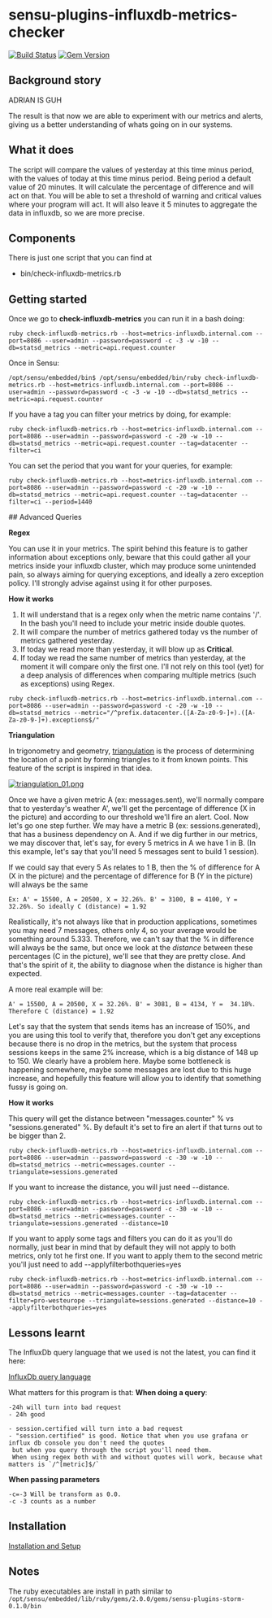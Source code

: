# sensu-plugins-influxdb-metrics-checker

[ ![Build Status](https://travis-ci.org/pliyosenpai/sensu-plugins-influxdb-metrics-checker.svg?branch=master)](https://travis-ci.org/pliyosenpai/sensu-plugins-influxdb-metrics-checker)
[![Gem Version](https://badge.fury.io/rb/sensu-plugins-influxdb-metrics-checker.svg)](https://rubygems.org/gems/sensu-plugins-influxdb-metrics-checker)

## Background story
ADRIAN IS GUH

The result is that now we are able to experiment with our metrics and alerts, giving us a better understanding of whats going on in our systems.

## What it does
The script will compare the values of yesterday at this time minus period, with the values of today at this time minus period.
Being period a default value of 20 minutes.
It will calculate the percentage of difference and will act on that.
You will be able to set a threshold of warning and critical values where your program will act.
It will also leave it 5 minutes to aggregate the data in influxdb, so we are more precise.

## Components
There is just one script that you can find at
 * bin/check-influxdb-metrics.rb

## Getting started

Once we go to **check-influxdb-metrics** you can run it in a bash doing:

```
ruby check-influxdb-metrics.rb --host=metrics-influxdb.internal.com --port=8086 --user=admin --password=password -c -3 -w -10 --db=statsd_metrics --metric=api.request.counter
```

Once in Sensu:
```
/opt/sensu/embedded/bin$ /opt/sensu/embedded/bin/ruby check-influxdb-metrics.rb --host=metrics-influxdb.internal.com --port=8086 --user=admin --password=password -c -3 -w -10 --db=statsd_metrics --metric=api.request.counter
```

If you have a tag you can filter your metrics by doing, for example:
```
ruby check-influxdb-metrics.rb --host=metrics-influxdb.internal.com --port=8086 --user=admin --password=password -c -20 -w -10 --db=statsd_metrics --metric=api.request.counter --tag=datacenter --filter=ci

```

You can set the period that you want for your queries, for example:
```
ruby check-influxdb-metrics.rb --host=metrics-influxdb.internal.com --port=8086 --user=admin --password=password -c -20 -w -10 --db=statsd_metrics --metric=api.request.counter --tag=datacenter --filter=ci --period=1440

```

## Advanced Queries

**Regex**

You can use it in your metrics. The spirit behind this feature is to gather information about exceptions only, beware that this could gather all your metrics inside your influxdb cluster, which may produce some unintended pain, so always aiming for querying exceptions, and ideally a zero exception policy.
I'll strongly advise against using it for other purposes.

**How it works**

1. It will understand that is a regex only when the metric name contains '/'. In the bash you'll need to include your metric inside double quotes.
2. It will compare the number of metrics gathered today vs the number of metrics gathered yesterday.
3. If today we read more than yesterday, it will blow up as **Critical**.
4. If today we read the same number of metrics than yesterday, at the moment it will compare only the first one.
I'll not rely on this tool (yet) for a deep analysis of differences when comparing multiple metrics (such as exceptions) using Regex.
```
ruby check-influxdb-metrics.rb --host=metrics-influxdb.internal.com --port=8086 --user=admin --password=password -c -20 -w -10 --db=statsd_metrics --metric="/^prefix.datacenter.([A-Za-z0-9-]+).([A-Za-z0-9-]+).exceptions$/"

```

**Triangulation**

In trigonometry and geometry, [triangulation](https://en.wikipedia.org/wiki/Triangulation) is the process of determining the location of a point by forming triangles to it from known points. This feature of the script is inspired in that idea.

[![triangulation_01.png](https://s24.postimg.org/kjihvilvp/triangulation_01.png (2KB))](https://postimg.org/image/hcnybw1fl/)

Once we have a given metric A (ex: messages.sent), we'll normally compare that to yesterday's weather A', we'll get the percentage of difference (X in the picture) and according to our threshold we'll fire an alert. Cool. Now let's go one step further.
We may have a metric B (ex: sessions.generated), that has a business dependency on A. And if we dig further in our metrics, we may discover that, let's say, for every 5 metrics in A we have 1 in B. (In this example, let's say that you'll need 5 messages sent to build 1 session).

If we could say that every 5 As relates to 1 B, then the % of difference for A (X in the picture) and the percentage of difference for B (Y in the picture) will always be the same
```
Ex: A' = 15500, A = 20500, X = 32.26%. B' = 3100, B = 4100, Y =  32.26%. So ideally C (distance) = 1.92
```
Realistically, it's not always like that in production applications, sometimes you may need 7 messages, others only 4, so your average would be something around 5.333. Therefore, we can't say that the % in difference will always be the same, but once we look at the *distance* between these percentages (C in the picture), we'll see that they are pretty close. And that's the spirit of it, the ability to diagnose when the distance is higher than expected.

A more real example will be:

```
A' = 15500, A = 20500, X = 32.26%. B' = 3081, B = 4134, Y =  34.18%. Therefore C (distance) = 1.92
```

Let's say that the system that sends items has an increase of 150%, and you are using this tool to verify that, therefore you don't get any exceptions because there is no drop in the metrics, but the system that process sessions keeps in the same 2% increase, which is a big distance of 148 up to 150. We clearly have a problem here. Maybe some bottleneck is happening somewhere, maybe some messages are lost due to this huge increase, and hopefully this feature will allow you to identify that something fussy is going on.

**How it works**

This query will get the distance between "messages.counter" % vs "sessions.generated" %. By default it's set to fire an alert if that turns out to be bigger than 2.

```
ruby check-influxdb-metrics.rb --host=metrics-influxdb.internal.com --port=8086 --user=admin --password=password -c -30 -w -10 --db=statsd_metrics --metric=messages.counter --triangulate=sessions.generated
```
If you want to increase the distance, you will just need --distance.

```
ruby check-influxdb-metrics.rb --host=metrics-influxdb.internal.com --port=8086 --user=admin --password=password -c -30 -w -10 --db=statsd_metrics --metric=messages.counter --triangulate=sessions.generated --distance=10
```

If you want to apply some tags and filters you can do it as you'll do normally, just bear in mind that by default they will not apply to both metrics, only tot he first one. If you want to apply them to the second metric you'll just need to add --applyfilterbothqueries=yes

```
ruby check-influxdb-metrics.rb --host=metrics-influxdb.internal.com --port=8086 --user=admin --password=password -c -30 -w -10 --db=statsd_metrics --metric=messages.counter --tag=datacenter --filter=pro-westeurope --triangulate=sessions.generated --distance=10 --applyfilterbothqueries=yes
```

## Lessons learnt
The InfluxDb query language that we used is not the latest, you can find it here:

[InfluxDb query language](https://docs.influxdata.com/influxdb/v0.10/query_language/)

What matters for this program is that:
**When doing a query**:
```
-24h will turn into bad request
- 24h good

- session.certified will turn into a bad request
- "session.certified" is good. Notice that when you use grafana or influx db console you don't need the quotes
 but when you query through the script you'll need them.
 When using regex both with and without quotes will work, because what matters is `/^[metric]$/`
```

**When passing parameters**
```
-c=-3 Will be transform as 0.0.
-c -3 counts as a number
```

## Installation

[Installation and Setup](http://sensu-plugins.io/docs/installation_instructions.html)

## Notes
The ruby executables are install in path similar to `/opt/sensu/embedded/lib/ruby/gems/2.0.0/gems/sensu-plugins-storm-0.1.0/bin`
